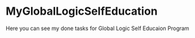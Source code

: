 # MyGlobalLogicSelfEducation
Here you can see my done tasks for  Global Logic Self Educaion Program
